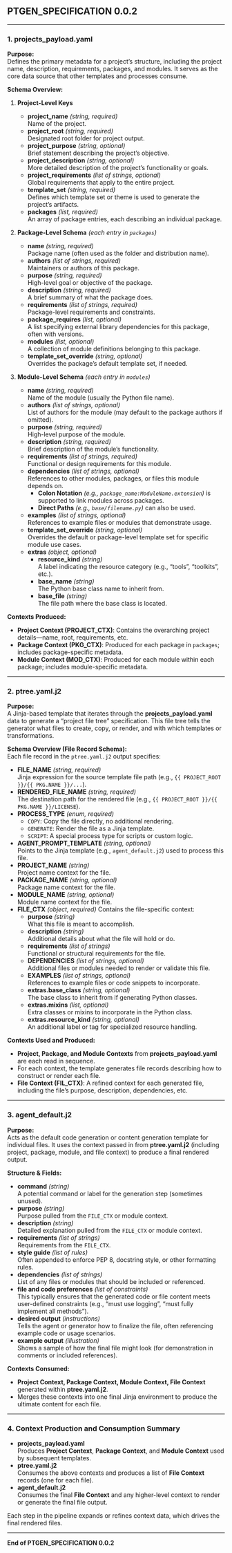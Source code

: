 ## PTGEN_SPECIFICATION 0.0.2

---

### 1. **projects_payload.yaml**

**Purpose:**  
Defines the primary metadata for a project’s structure, including the project name, description, requirements, packages, and modules. It serves as the core data source that other templates and processes consume.

**Schema Overview:**

1. **Project-Level Keys**  
   - **project_name** *(string, required)*  
     Name of the project.
   - **project_root** *(string, required)*  
     Designated root folder for project output.
   - **project_purpose** *(string, optional)*  
     Brief statement describing the project’s objective.
   - **project_description** *(string, optional)*  
     More detailed description of the project’s functionality or goals.
   - **project_requirements** *(list of strings, optional)*  
     Global requirements that apply to the entire project.
   - **template_set** *(string, required)*  
     Defines which template set or theme is used to generate the project’s artifacts.
   - **packages** *(list, required)*  
     An array of package entries, each describing an individual package.

2. **Package-Level Schema** *(each entry in `packages`)*  
   - **name** *(string, required)*  
     Package name (often used as the folder and distribution name).
   - **authors** *(list of strings, required)*  
     Maintainers or authors of this package.
   - **purpose** *(string, required)*  
     High-level goal or objective of the package.
   - **description** *(string, required)*  
     A brief summary of what the package does.
   - **requirements** *(list of strings, required)*  
     Package-level requirements and constraints.
   - **package_requires** *(list, optional)*  
     A list specifying external library dependencies for this package, often with versions.
   - **modules** *(list, optional)*  
     A collection of module definitions belonging to this package.
   - **template_set_override** *(string, optional)*  
     Overrides the package’s default template set, if needed.

3. **Module-Level Schema** *(each entry in `modules`)*  
   - **name** *(string, required)*  
     Name of the module (usually the Python file name).
   - **authors** *(list of strings, optional)*  
     List of authors for the module (may default to the package authors if omitted).
   - **purpose** *(string, required)*  
     High-level purpose of the module.
   - **description** *(string, required)*  
     Brief description of the module’s functionality.
   - **requirements** *(list of strings, required)*  
     Functional or design requirements for this module.
   - **dependencies** *(list of strings, optional)*  
     References to other modules, packages, or files this module depends on.  
     - **Colon Notation** *(e.g., `package_name:ModuleName.extension`)* is supported to link modules across packages.  
     - **Direct Paths** *(e.g., `base/filename.py`)* can also be used.
   - **examples** *(list of strings, optional)*  
     References to example files or modules that demonstrate usage.
   - **template_set_override** *(string, optional)*  
     Overrides the default or package-level template set for specific module use cases.
   - **extras** *(object, optional)*  
     - **resource_kind** *(string)*  
       A label indicating the resource category (e.g., “tools”, “toolkits”, etc.).
     - **base_name** *(string)*  
       The Python base class name to inherit from.
     - **base_file** *(string)*  
       The file path where the base class is located.

**Contexts Produced:**  
- **Project Context (PROJECT_CTX)**: Contains the overarching project details—name, root, requirements, etc.  
- **Package Context (PKG_CTX)**: Produced for each package in `packages`; includes package-specific metadata.  
- **Module Context (MOD_CTX)**: Produced for each module within each package; includes module-specific metadata.

---

### 2. **ptree.yaml.j2**

**Purpose:**  
A Jinja-based template that iterates through the **projects_payload.yaml** data to generate a “project file tree” specification. This file tree tells the generator what files to create, copy, or render, and with which templates or transformations.

**Schema Overview (File Record Schema):**  
Each file record in the `ptree.yaml.j2` output specifies:

- **FILE_NAME** *(string, required)*  
  Jinja expression for the source template file path (e.g., `{{ PROJECT_ROOT }}/{{ PKG.NAME }}/...`).
- **RENDERED_FILE_NAME** *(string, required)*  
  The destination path for the rendered file (e.g., `{{ PROJECT_ROOT }}/{{ PKG.NAME }}/LICENSE`).
- **PROCESS_TYPE** *(enum, required)*  
  - `COPY`: Copy the file directly, no additional rendering.  
  - `GENERATE`: Render the file as a Jinja template.  
  - `SCRIPT`: A special process type for scripts or custom logic.
- **AGENT_PROMPT_TEMPLATE** *(string, optional)*  
  Points to the Jinja template (e.g., `agent_default.j2`) used to process this file.  
- **PROJECT_NAME** *(string)*  
  Project name context for the file.
- **PACKAGE_NAME** *(string, optional)*  
  Package name context for the file.
- **MODULE_NAME** *(string, optional)*  
  Module name context for the file.
- **FILE_CTX** *(object, required)* 
  Contains the file-specific context:
  - **purpose** *(string)*  
    What this file is meant to accomplish.
  - **description** *(string)*  
    Additional details about what the file will hold or do.
  - **requirements** *(list of strings)*  
    Functional or structural requirements for the file.
  - **DEPENDENCIES** *(list of strings, optional)*  
    Additional files or modules needed to render or validate this file.
  - **EXAMPLES** *(list of strings, optional)*  
    References to example files or code snippets to incorporate.
  - **extras.base_class** *(string, optional)*  
    The base class to inherit from if generating Python classes.
  - **extras.mixins** *(list, optional)*  
    Extra classes or mixins to incorporate in the Python class.
  - **extras.resource_kind** *(string, optional)*  
    An additional label or tag for specialized resource handling.

**Contexts Used and Produced:**  
- **Project, Package, and Module Contexts** from **projects_payload.yaml** are each read in sequence.  
- For each context, the template generates file records describing how to construct or render each file.  
- **File Context (FIL_CTX)**: A refined context for each generated file, including the file’s purpose, description, dependencies, etc.

---

### 3. **agent_default.j2**

**Purpose:**  
Acts as the default code generation or content generation template for individual files. It uses the context passed in from **ptree.yaml.j2** (including project, package, module, and file context) to produce a final rendered output.

**Structure & Fields:**
- **command** *(string)*  
  A potential command or label for the generation step (sometimes unused).
- **purpose** *(string)*  
  Purpose pulled from the `FILE_CTX` or module context.
- **description** *(string)*  
  Detailed explanation pulled from the `FILE_CTX` or module context.
- **requirements** *(list of strings)*  
  Requirements from the `FILE_CTX`.
- **style guide** *(list of rules)*  
  Often appended to enforce PEP 8, docstring style, or other formatting rules.
- **dependencies** *(list of strings)*  
  List of any files or modules that should be included or referenced.
- **file and code preferences** *(list of constraints)*  
  This typically ensures that the generated code or file content meets user-defined constraints (e.g., “must use logging”, “must fully implement all methods”).
- **desired output** *(instructions)*  
  Tells the agent or generator how to finalize the file, often referencing example code or usage scenarios.
- **example output** *(illustration)*  
  Shows a sample of how the final file might look (for demonstration in comments or included references).

**Contexts Consumed:**  
- **Project Context, Package Context, Module Context, File Context** generated within **ptree.yaml.j2**.  
- Merges these contexts into one final Jinja environment to produce the ultimate content for each file.

---

### 4. **Context Production and Consumption Summary**

- **projects_payload.yaml**  
  Produces **Project Context**, **Package Context**, and **Module Context** used by subsequent templates.
- **ptree.yaml.j2**  
  Consumes the above contexts and produces a list of **File Context** records (one for each file).
- **agent_default.j2**  
  Consumes the final **File Context** and any higher-level context to render or generate the final file output.

Each step in the pipeline expands or refines context data, which drives the final rendered files.

---

**End of PTGEN_SPECIFICATION 0.0.2**